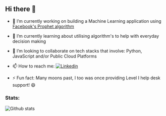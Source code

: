 ## Hi there 👋

- 🔭 I’m currently working on building a Machine Learning application using [Facebook's Prophet algorithm](https://github.com/CloudNua/ml-forecast-app)

- 🌱 I’m currently learning about utilising algorithm's to help with everyday decision making

- 👯 I’m looking to collaborate on tech stacks that involve: Python, JavaScript and/or Public Cloud Platforms

- 📫 How to reach me: [![Linkedin](https://img.shields.io/badge/-LinkedIn-blue?style=flat&logo=Linkedin&logoColor=white)](https://www.linkedin.com/in/enda-kelly-05786b31/)

- ⚡ Fun fact: Many moons past, I too was once providing Level I help desk support! 😄

### Stats:

![Github stats](https://github-readme-stats.vercel.app/api?username=endk17)



<!--
**endk17/endk17** is a ✨ _special_ ✨ repository because its `README.md` (this file) appears on your GitHub profile.

Here are some ideas to get you started:

- 🔭 I’m currently working on ...
- 🌱 I’m currently learning ...
- 👯 I’m looking to collaborate on ...
- 🤔 I’m looking for help with ...
- 💬 Ask me about ...
- 📫 How to reach me: ...
- 😄 Pronouns: ...
- ⚡ Fun fact: ...
-->
